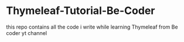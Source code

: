# Thymeleaf-Tutorial-Be-Coder
this repo contains all the code i write while learning Thymeleaf from Be coder yt channel
